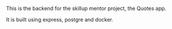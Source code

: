This is the backend for the skillup mentor project, the Quotes app.

It is built using express, postgre and docker.